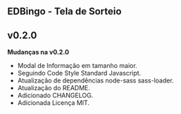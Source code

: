 ## EDBingo - Tela de Sorteio ##
## v0.2.0 ##

**Mudanças na v0.2.0**

- Modal de Informação em tamanho maior.
- Seguindo Code Style Standard Javascript.
- Atualização de dependências node-sass sass-loader.
- Atualização do README.
- Adicionado CHANGELOG.
- Adicionada Licença MIT.
